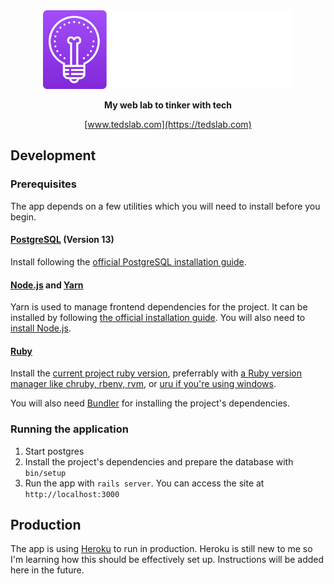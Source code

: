 <div align="center">
  <img src="./app/assets/images/logo_white.svg" width="400px" alt="Teds Lab"/>
  
  **My web lab to tinker with tech**
  
  [www.tedslab.com](https://tedslab.com)
</div>

## Development

### Prerequisites

The app depends on a few utilities which you will need to install before you begin.

#### [PostgreSQL](https://www.postgresql.org/) (Version 13)

Install following the [official PostgreSQL installation guide](https://www.postgresql.org/docs/current/tutorial-install.html).

#### [Node.js](https://nodejs.org) and [Yarn](https://yarnpkg.com)

Yarn is used to manage frontend dependencies for the project. It can be installed by following [the official installation guide](https://yarnpkg.com/lang/en/docs/install/). You will also need to [install Node.js](https://nodejs.org/en/download/package-manager/).

#### [Ruby](https://www.ruby-lang.org)

Install the [current project ruby version](./.ruby-version), preferrably with
[a Ruby version manager like chruby, rbenv, rvm](https://www.ruby-toolbox.com/categories/ruby_version_management), or [uru if you're using windows](https://bitbucket.org/jonforums/uru/wiki/Home).

You will also need [Bundler](http://bundler.io/) for installing the project's dependencies.

### Running the application

1. Start postgres
1. Install the project's dependencies and prepare the database with `bin/setup`
1. Run the app with `rails server`. You can access the site at `http://localhost:3000`

## Production

The app is using [Heroku](heroku.com) to run in production. Heroku is still new to me so I'm learning how this should be effectively set up. Instructions will be added here in the future.
